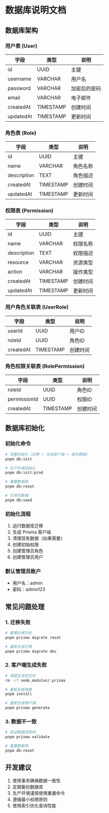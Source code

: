 # 数据库说明文档

## 数据库架构

### 用户表 (User)
| 字段 | 类型 | 说明 |
|------|------|------|
| id | UUID | 主键 |
| username | VARCHAR | 用户名 |
| password | VARCHAR | 加密后的密码 |
| email | VARCHAR | 电子邮件 |
| createdAt | TIMESTAMP | 创建时间 |
| updatedAt | TIMESTAMP | 更新时间 |

### 角色表 (Role)
| 字段 | 类型 | 说明 |
|------|------|------|
| id | UUID | 主键 |
| name | VARCHAR | 角色名称 |
| description | TEXT | 角色描述 |
| createdAt | TIMESTAMP | 创建时间 |
| updatedAt | TIMESTAMP | 更新时间 |

### 权限表 (Permission)
| 字段 | 类型 | 说明 |
|------|------|------|
| id | UUID | 主键 |
| name | VARCHAR | 权限名称 |
| description | TEXT | 权限描述 |
| resource | VARCHAR | 资源类型 |
| action | VARCHAR | 操作类型 |
| createdAt | TIMESTAMP | 创建时间 |
| updatedAt | TIMESTAMP | 更新时间 |

### 用户角色关联表 (UserRole)
| 字段 | 类型 | 说明 |
|------|------|------|
| userId | UUID | 用户ID |
| roleId | UUID | 角色ID |
| createdAt | TIMESTAMP | 创建时间 |

### 角色权限关联表 (RolePermission)
| 字段 | 类型 | 说明 |
|------|------|------|
| roleId | UUID | 角色ID |
| permissionId | UUID | 权限ID |
| createdAt | TIMESTAMP | 创建时间 |

## 数据库初始化

### 初始化命令
```bash
# 完整初始化（迁移 + 生成客户端 + 填充数据）
pnpm db:init

# 生产环境初始化
pnpm db:init:prod

# 重置数据库
pnpm db:reset

# 仅填充数据
pnpm db:seed
```

### 初始化流程
1. 运行数据库迁移
2. 生成 Prisma 客户端
3. 清理现有数据（如果需要）
4. 创建初始权限
5. 创建管理员角色
6. 创建管理员用户

### 默认管理员账户
- 用户名：admin
- 密码：admin123

## 常见问题处理

### 1. 迁移失败
```bash
# 重置迁移历史
pnpm prisma migrate reset

# 重新生成迁移
pnpm prisma migrate dev
```

### 2. 客户端生成失败
```bash
# 清理生成的文件
rm -rf node_modules/.prisma

# 重新安装依赖
pnpm install

# 重新生成客户端
pnpm prisma generate
```

### 3. 数据不一致
```bash
# 验证数据库架构
pnpm prisma validate

# 重置数据库
pnpm db:reset
```

## 开发建议

1. 使用事务确保数据一致性
2. 定期备份数据库
3. 生产环境谨慎使用重置命令
4. 遵循最小权限原则
5. 使用索引优化查询性能 